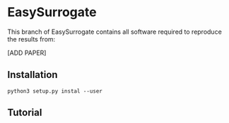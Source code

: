 # EasySurrogate

This branch of EasySurrogate contains all software required to reproduce the results from:

[ADD PAPER]

## Installation

```
python3 setup.py instal --user
```
## Tutorial
